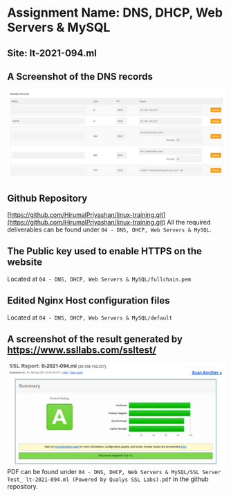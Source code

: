 # Assignment Name: DNS, DHCP, Web Servers & MySQL

## Site: lt-2021-094.ml

## A Screenshot of the DNS records

![A Screenshot of the DNS records](./DNS-Records.png)

## Github Repository

[https://github.com/HirumalPriyashan/linux-training.git](https://github.com/HirumalPriyashan/linux-training.git)
All the required deliverables can be found under `04 - DNS, DHCP, Web Servers & MySQL`.

## The Public key used to enable HTTPS on the website

Located at `04 - DNS, DHCP, Web Servers & MySQL/fullchain.pem`

## Edited Nginx Host configuration files

Located at `04 - DNS, DHCP, Web Servers & MySQL/default`

## A screenshot of the result generated by <https://www.ssllabs.com/ssltest/>

![A Screenshot of the DNS records](./SSL-Report.png)
PDF can be found under `04 - DNS, DHCP, Web Servers & MySQL/SSL Server Test_ lt-2021-094.ml (Powered by Qualys SSL Labs).pdf` in the github repository.
